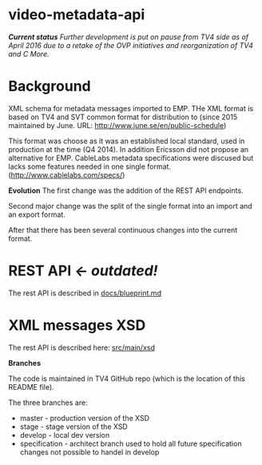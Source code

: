 video-metadata-api
================

<!--
// Documentation
// Regular markdown specification: http://daringfireball.net/projects/markdown/
// Blueprint dialect used to create REST API markdown: http://apiary.io/blueprint
// Eclipse plugin for syntax hilight and HTML preview: https://github.com/winterstein/Eclipse-Markdown-Editor-Plugin
-->

_**Current status**
Further development is put on pause from TV4 side as of April 2016 due to a retake of the OVP initiatives 
and reorganization of TV4 and C More._

# Background
XML schema for metadata messages imported to EMP.
THe XML format is based on TV4 and SVT common format for distribution to (since 2015 maintained by June. URL: http://www.june.se/en/public-schedule)

This format was choose as it was an established local standard, used in production at the time (Q4 2014). 
In addition Ericsson did not propose an alternative for EMP. CableLabs metadata specifications were discused but lacks some features needed in one single format. (http://www.cablelabs.com/specs/)


**Evolution**
The first change was the addition of the REST API endpoints.

Second major change was the split of the single format into an import and an export format.

After that there has been several continuous changes into the current format.

# REST API _<- outdated!_
The rest API is described in [docs/blueprint.md](docs/blueprint.md)


# XML messages XSD
The rest API is described here: [src/main/xsd](src/main/xsd)

**Branches**

The code is maintained in TV4 GitHub repo (which is the location of this README file).

The three branches are:
 - master - production version of the XSD
 - stage - stage version of the XSD
 - develop - local dev version
 - specification - architect branch used to hold all future specification changes not possible to handel in develop
 
  



